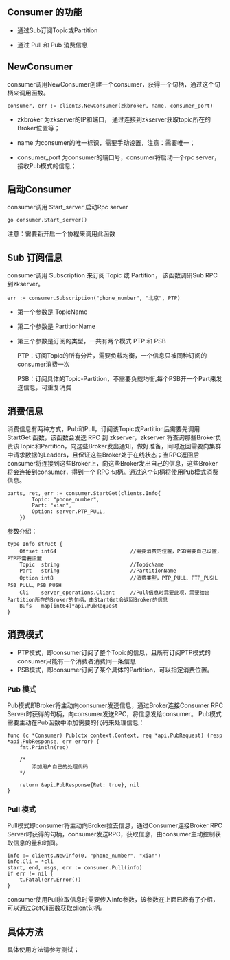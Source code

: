 ## Consumer 的功能
* 通过Sub订阅Topic或Partition

* 通过 Pull 和 Pub 消费信息
## NewConsumer
consumer调用NewConsumer创建一个consumer，获得一个句柄，通过这个句柄来调用函数。
```
consumer, err := client3.NewConsumer(zkbroker, name, consumer_port)
```
* zkbroker 为zkserver的IP和端口， 通过连接到zkserver获取topic所在的Broker位置等；

* name 为consumer的唯一标识，需要手动设置，注意：需要唯一；

* consumer_port 为consumer的端口号，consumer将启动一个rpc server，接收Pub模式的信息；
## 启动Consumer
consumer调用 Start_server 启动Rpc server
```
go consumer.Start_server()
```
注意：需要新开启一个协程来调用此函数
## Sub 订阅信息
consumer调用 Subscription 来订阅 Topic 或 Partition， 该函数调研Sub RPC 到zkserver。
```
err := consumer.Subscription("phone_number", "北京", PTP)
```
* 第一个参数是 TopicName

* 第二个参数是 PartitionName

* 第三个参数是订阅的类型，一共有两个模式 PTP 和 PSB
    
    PTP：订阅Topic的所有分片，需要负载均衡，一个信息只被同种订阅的consumer消费一次

	PSB：订阅具体的Topic-Partition，不需要负载均衡,每个PSB开一个Part来发送信息，可重复消费
## 消费信息
消费信息有两种方式，Pub和Pull，订阅该Topic或Partition后需要先调用 StartGet 函数，该函数会发送 RPC 到 zkserver，zkserver 将查询那些Broker负责该Topic和Partition，向这些Broker发出通知，做好准备，同时返回需要向集群中请求数据的Leaders，且保证这些Broker处于在线状态；当RPC返回后consumer将连接到这些Broker上，向这些Broker发出自己的信息，这些Broker将会连接到consumer，得到一个 RPC 句柄。通过这个句柄将使用Pub模式消费信息。
```
parts, ret, err := consumer.StartGet(clients.Info{
		Topic: "phone_number",
		Part: "xian",
		Option: server.PTP_PULL,
	})
```
参数介绍：
```
type Info struct {
	Offset int64                        //需要消费的位置，PSB需要自己设置，PTP不需要设置
	Topic  string                       //TopicName
	Part   string                       //PartitionName
	Option int8                         //消费类型，PTP_PULL、PTP_PUSH、PSB_PULL、PSB_PUSH
	Cli    server_operations.Client     //Pull信息时需要此项，需要给出Partition所在的Broker的句柄，由StartGet会返回Broker的信息
	Bufs   map[int64]*api.PubRequest    
}
```
## 消费模式
* PTP模式，即consumer订阅了整个Topic的信息，且所有订阅PTP模式的consumer只能有一个消费者消费同一条信息
* PSB模式，即consumer订阅了某个具体的Partition，可以指定消费位置。
### Pub 模式
Pub模式即Broker将主动向consumer发送信息，通过Broker连接Consumer RPC  Server时获得的句柄，向consumer发送RPC，将信息发给consumer。
Pub模式需要主动在Pub函数中添加需要的代码来处理信息：
```
func (c *Consumer) Pub(ctx context.Context, req *api.PubRequest) (resp *api.PubResponse, err error) {
	fmt.Println(req)

	/*
		添加用户自己的处理代码
	*/

	return &api.PubResponse{Ret: true}, nil
}

```
### Pull 模式
Pull模式即consumer将主动向Broker拉去信息，通过Consumer连接Broker RPC  Server时获得的句柄，consumer发送RPC，获取信息，由consumer主动控制获取信息的量和时间。
```
info := clients.NewInfo(0, "phone_number", "xian")
info.Cli = *cli
start, end, msgs, err := consumer.Pull(info)
if err != nil {
	t.Fatal(err.Error())
}
```
consumer使用Pull拉取信息时需要传入info参数，该参数在上面已经有了介绍，可以通过GetCli函数获取client句柄。

## 具体方法
具体使用方法请参考测试；